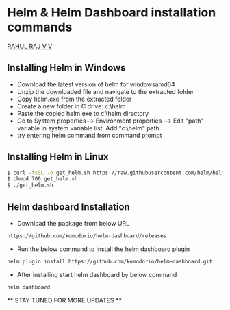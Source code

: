 # Helm & Helm Dashboard installation commands

[RAHUL RAJ V V][link2]

## Installing Helm in Windows

- Download the latest version of helm for windowsamd64
- Unzip the downloaded file and navigate to the extracted folder
- Copy helm.exe from the extracted folder
- Create a new folder in C drive: c:\helm
- Paste the copied helm.exe to c:\helm directory
- Go to System properties--> Environment properties --> Edit "path" variable in system variable list. Add "c:\helm" path.
- try entering helm command from command prompt 

## Installing Helm in Linux

```sh
$ curl -fsSL -o get_helm.sh https://raw.githubusercontent.com/helm/helm/main/scripts/get-helm-3
$ chmod 700 get_helm.sh
$ ./get_helm.sh
```

## Helm dashboard Installation

- Download the package from below URL
```sh
https://github.com/komodorio/helm-dashboard/releases
```
- Run the below command to install the helm dashboard plugin

```sh
helm plugin install https://github.com/komodorio/helm-dashboard.git
```

- After installing start helm dashboard by below command

```sh
helm dashboard
```
** STAY TUNED FOR MORE UPDATES **

[link2]: <https://www.linkedin.com/in/rahulrajvv/>
